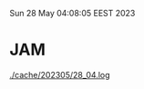 Sun 28 May 04:08:05 EEST 2023
# JAM
<a href='./cache/202305/28_04.log'>./cache/202305/28_04.log</a>

